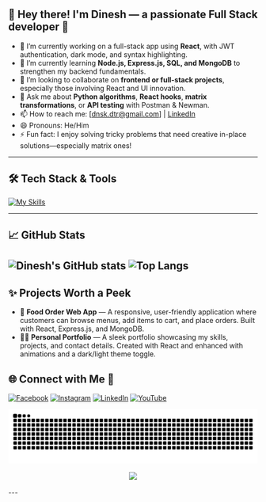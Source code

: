 ## 👋 Hey there! I'm Dinesh — a passionate Full Stack developer 🚀

- 🔭 I’m currently working on a full-stack app using **React**, with JWT authentication, dark mode, and syntax highlighting.
- 🌱 I’m currently learning **Node.js, Express.js, SQL, and MongoDB** to strengthen my backend fundamentals.
- 👯 I’m looking to collaborate on **frontend or full-stack projects**, especially those involving React and UI innovation.
- 💬 Ask me about **Python algorithms**, **React hooks**, **matrix transformations**, or **API testing** with Postman & Newman.
- 📫 How to reach me: [dnsk.dtr@gmail.com] | [LinkedIn](https://www.linkedin.com/in/dinesh-kumawat-2b113b24b/)
- 😄 Pronouns: He/Him
- ⚡ Fun fact: I enjoy solving tricky problems that need creative in-place solutions—especially matrix ones!

---

## 🛠️ Tech Stack & Tools

[![My Skills](https://skillicons.dev/icons?i=html,css,js,python,react,nodejs,express,git,github,mongodb,postgres,sql)](https://skillicons.dev)

---

## 📈 GitHub Stats

![Dinesh's GitHub stats](https://github-readme-stats.vercel.app/api?username=Dineshk125&show_icons=true&theme=radical)
![Top Langs](https://github-readme-stats.vercel.app/api/top-langs/?username=Dineshk125&layout=compact&theme=radical)
---

## ✨ Projects Worth a Peek

- 🍕 **Food Order Web App** — A responsive, user-friendly application where customers can browse menus, add items to cart, and place orders. Built with React, Express.js, and MongoDB.
- 🧑‍💻 **Personal Portfolio** — A sleek portfolio showcasing my skills, projects, and contact details. Created with React and enhanced with animations and a dark/light theme toggle.


## 🌐 Connect with Me 🍬
[![Facebook](https://img.shields.io/badge/Facebook-%231877F2.svg?logo=Facebook&logoColor=white)](https://www.facebook.com/profile.php?id=100025561232716&ref=_ig_profile_ac) [![Instagram](https://img.shields.io/badge/Instagram-%23E4405F.svg?logo=Instagram&logoColor=white)](https://www.instagram.com/i_am_d.i.n.e.s.h._/?hl=en) [![LinkedIn](https://img.shields.io/badge/LinkedIn-%230077B5.svg?logo=linkedin&logoColor=white)](https://www.linkedin.com/in/dinesh-kumawat-2b113b24b/) [![YouTube](https://img.shields.io/badge/YouTube-%23FF0000.svg?logo=YouTube&logoColor=white)](https://www.youtube.com/@LordBhakti125) 

</div>

<!-- Snake -->
<!-- Snake Animation -->
<div align="center">

  ![snake gif](https://github.com/Dineshk125/Dineshk125/blob/output/github-snake-dark.svg)
</div>



<!-- Counter -->
<!-- Visit Counter -->
<div align="center">

  [![](https://visitcount.itsvg.in/api?id=Dineshk125&icon=10&color=6)](https://visitcount.itsvg.in)
</div>
---
